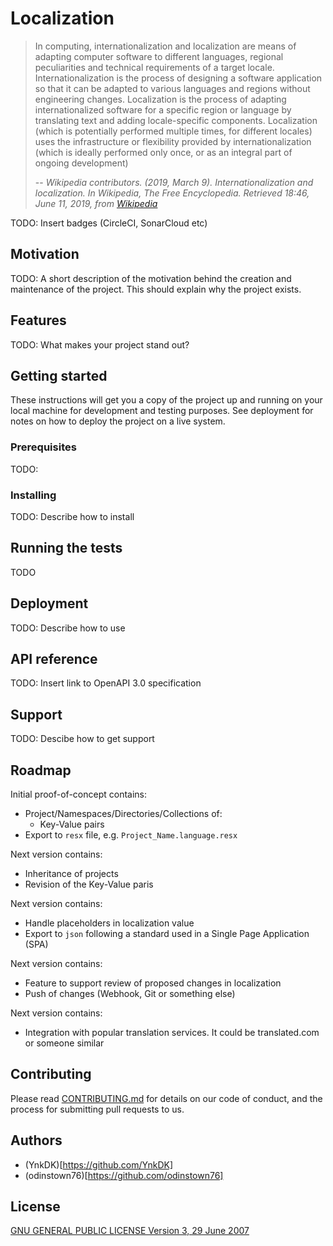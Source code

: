 # Localization
> In computing, internationalization and localization are means of adapting computer software to different 
> languages, regional peculiarities and technical requirements of a target locale. Internationalization 
> is the process of designing a software application so that it can be adapted to various languages and 
> regions without engineering changes. Localization is the process of adapting internationalized software
>  for a specific region or language by translating text and adding locale-specific components. 
> Localization (which is potentially performed multiple times, for different locales) uses the 
> infrastructure or flexibility provided by internationalization (which is ideally performed only once, 
> or as an integral part of ongoing development)
> 
> -- <cite>Wikipedia contributors. (2019, March 9). Internationalization and localization. In Wikipedia, The Free Encyclopedia. Retrieved 18:46, June 11, 2019, from [Wikipedia](https://en.wikipedia.org/w/index.php?title=Internationalization_and_localization&oldid=886896357)</cite>


TODO: Insert badges (CircleCI, SonarCloud etc)

## Motivation

TODO: A short description of the motivation behind the creation and maintenance of the project. 
This should explain why the project exists.

## Features

TODO: What makes your project stand out?


## Getting started
These instructions will get you a copy of the project up and running on your local machine for development and testing purposes. 
See deployment for notes on how to deploy the project on a live system.
### Prerequisites
TODO:
### Installing
TODO: Describe how to install

## Running the tests
TODO

## Deployment

TODO: Describe how to use

## API reference

TODO: Insert link to OpenAPI 3.0 specification

## Support

TODO: Descibe how to get support

## Roadmap

Initial proof-of-concept contains:
- Project/Namespaces/Directories/Collections of:
  - Key-Value pairs
- Export to `resx` file, e.g. `Project_Name.language.resx`

Next version contains:
- Inheritance of projects
- Revision of the Key-Value paris

Next version contains:
- Handle placeholders in localization value
- Export to `json` following a standard used in a Single Page Application (SPA)

Next version contains:
- Feature to support review of proposed changes in localization
- Push of changes (Webhook, Git or something else)

Next version contains:
- Integration with popular translation services. It could be translated.com or someone similar


## Contributing
Please read [CONTRIBUTING.md](./CONTRIBUTING.md) for details on our code of conduct, and the process for submitting pull requests to us.


## Authors
- (YnkDK)[https://github.com/YnkDK]
- (odinstown76)[https://github.com/odinstown76]

## License

[GNU GENERAL PUBLIC LICENSE Version 3, 29 June 2007](./LICENSE)
